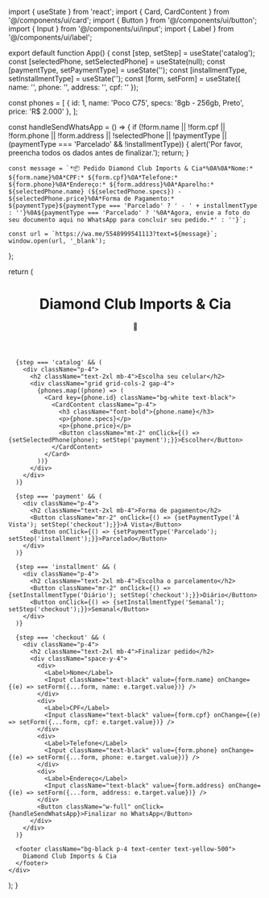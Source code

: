 import { useState } from 'react';
import { Card, CardContent } from '@/components/ui/card';
import { Button } from '@/components/ui/button';
import { Input } from '@/components/ui/input';
import { Label } from '@/components/ui/label';

export default function App() {
  const [step, setStep] = useState('catalog');
  const [selectedPhone, setSelectedPhone] = useState(null);
  const [paymentType, setPaymentType] = useState('');
  const [installmentType, setInstallmentType] = useState('');
  const [form, setForm] = useState({ name: '', phone: '', address: '', cpf: '' });

  const phones = [
    { id: 1, name: 'Poco C75', specs: '8gb - 256gb, Preto', price: 'R$ 2.000' },
  ];

  const handleSendWhatsApp = () => {
    if (!form.name || !form.cpf || !form.phone || !form.address || !selectedPhone || !paymentType || (paymentType === 'Parcelado' && !installmentType)) {
      alert('Por favor, preencha todos os dados antes de finalizar.');
      return;
    }

    const message = `*📦 Pedido Diamond Club Imports & Cia*%0A%0A*Nome:* ${form.name}%0A*CPF:* ${form.cpf}%0A*Telefone:* ${form.phone}%0A*Endereço:* ${form.address}%0A*Aparelho:* ${selectedPhone.name} (${selectedPhone.specs}) - ${selectedPhone.price}%0A*Forma de Pagamento:* ${paymentType}${paymentType === 'Parcelado' ? ' - ' + installmentType : ''}%0A${paymentType === 'Parcelado' ? '%0A*Agora, envie a foto do seu documento aqui no WhatsApp para concluir seu pedido.*' : ''}`;

    const url = `https://wa.me/5548999541113?text=${message}`;
    window.open(url, '_blank');
  };

  return (
    <div className="min-h-screen bg-black text-white">
      <header className="bg-black p-4 flex justify-between items-center">
        <h1 className="text-xl font-bold text-yellow-500">Diamond Club Imports & Cia</h1>
        <div>🛒</div>
      </header>

      {step === 'catalog' && (
        <div className="p-4">
          <h2 className="text-2xl mb-4">Escolha seu celular</h2>
          <div className="grid grid-cols-2 gap-4">
            {phones.map((phone) => (
              <Card key={phone.id} className="bg-white text-black">
                <CardContent className="p-4">
                  <h3 className="font-bold">{phone.name}</h3>
                  <p>{phone.specs}</p>
                  <p>{phone.price}</p>
                  <Button className="mt-2" onClick={() => {setSelectedPhone(phone); setStep('payment');}}>Escolher</Button>
                </CardContent>
              </Card>
            ))}
          </div>
        </div>
      )}

      {step === 'payment' && (
        <div className="p-4">
          <h2 className="text-2xl mb-4">Forma de pagamento</h2>
          <Button className="mr-2" onClick={() => {setPaymentType('À Vista'); setStep('checkout');}}>À Vista</Button>
          <Button onClick={() => {setPaymentType('Parcelado'); setStep('installment');}}>Parcelado</Button>
        </div>
      )}

      {step === 'installment' && (
        <div className="p-4">
          <h2 className="text-2xl mb-4">Escolha o parcelamento</h2>
          <Button className="mr-2" onClick={() => {setInstallmentType('Diário'); setStep('checkout');}}>Diário</Button>
          <Button onClick={() => {setInstallmentType('Semanal'); setStep('checkout');}}>Semanal</Button>
        </div>
      )}

      {step === 'checkout' && (
        <div className="p-4">
          <h2 className="text-2xl mb-4">Finalizar pedido</h2>
          <div className="space-y-4">
            <div>
              <Label>Nome</Label>
              <Input className="text-black" value={form.name} onChange={(e) => setForm({...form, name: e.target.value})} />
            </div>
            <div>
              <Label>CPF</Label>
              <Input className="text-black" value={form.cpf} onChange={(e) => setForm({...form, cpf: e.target.value})} />
            </div>
            <div>
              <Label>Telefone</Label>
              <Input className="text-black" value={form.phone} onChange={(e) => setForm({...form, phone: e.target.value})} />
            </div>
            <div>
              <Label>Endereço</Label>
              <Input className="text-black" value={form.address} onChange={(e) => setForm({...form, address: e.target.value})} />
            </div>
            <Button className="w-full" onClick={handleSendWhatsApp}>Finalizar no WhatsApp</Button>
          </div>
        </div>
      )}

      <footer className="bg-black p-4 text-center text-yellow-500">
        Diamond Club Imports & Cia
      </footer>
    </div>
  );
}
